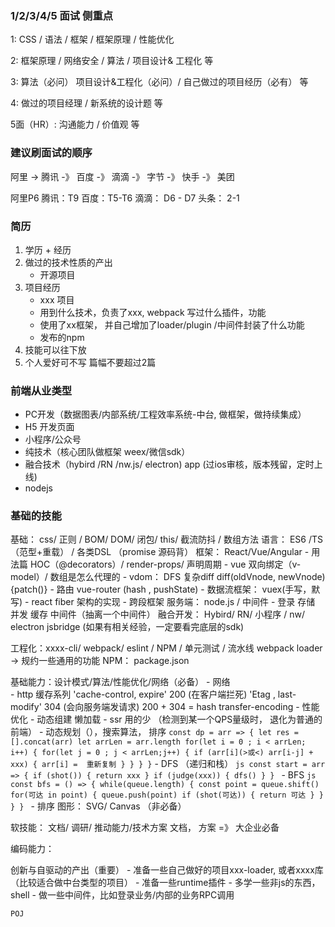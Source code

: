 ### 1/2/3/4/5 面试 侧重点

1: CSS / 语法 / 框架 / 框架原理 / 性能优化

2: 框架原理 / 网络安全 / 算法 / 项目设计& 工程化 等

3: 算法（必问）  项目设计&工程化（必问）/ 自己做过的项目经历（必有） 等

4: 做过的项目经理 / 新系统的设计题 等

5面（HR）: 沟通能力 / 价值观 等 

### 建议刷面试的顺序

阿里 -> 腾讯 -》 百度 -》 滴滴 -》 字节 -》 快手 -》 美团 

阿里P6
腾讯：T9
百度：T5-T6
滴滴： D6 - D7
头条： 2-1


### 简历
1. 学历 + 经历
2. 做过的技术性质的产出
    - 开源项目
3. 项目经历
    - xxx 项目
    - 用到什么技术，负责了xxx, webpack 写过什么插件，功能
    - 使用了xx框架， 并自己增加了loader/plugin /中间件封装了什么功能
    - 发布的npm
4. 技能可以往下放
5. 个人爱好可不写
篇幅不要超过2篇

### 前端从业类型
- PC开发（数据图表/内部系统/工程效率系统-中台, 做框架，做持续集成）
- H5 开发页面
- 小程序/公众号
- 纯技术（核心团队做框架 weex/微信sdk）
- 融合技术（hybird /RN /nw.js/ electron) app (过ios审核，版本残留，定时上线)
- nodejs 


### 基础的技能
基础： css/ 正则 / BOM/ DOM/ 闭包/ this/ 截流防抖 / 数组方法
语言： ES6 /TS（范型+重载） / 各类DSL （promise 源码背） 
框架： React/Vue/Angular
    - 用法篇 HOC（@decorators）/ render-props/ 声明周期
    - vue 双向绑定（v-model）/ 数组是怎么代理的
    - vdom： DFS 复杂diff diff(oldVnode, newVnode) {patch()}
    - 路由 vue-router (hash , pushState)
    - 数据流框架： vuex(手写，默写)
    - react fiber 架构的实现
    - 跨段框架 
服务端： node.js / 中间件
    - 登录 存储 并发 缓存 中间件（抽离一个中间件）
融合开发： Hybird/ RN/ 小程序 / nw/ electron
jsbridge (如果有相关经验，一定要看完底层的sdk)

工程化：xxxx-cli/ webpack/ eslint / NPM / 单元测试 / 流水线
    webpack loader -> 规约一些通用的功能
    NPM： package.json

基础能力：设计模式/算法/性能优化/网络（必备）
    - 网络  
        - http 缓存系列
        'cache-control, expire' 200 (在客户端拦死)
        'Etag , last-modify' 304 (会向服务端发请求)
        200 + 304 = hash
        transfer-encoding
    - 性能优化
        - 动态组建 懒加载
        - ssr 用的少 （检测到某一个QPS量级时， 退化为普通的前端）
    - 动态规划（），搜索算法， 排序
    ```
        const dp = arr => {
            let res = [].concat(arr)
            let arrLen = arr.length
            for(let i = 0 ; i < arrLen; i++) {
                for(let j = 0 ; j < arrLen;j++) {
                    if (arr[i](>或<) arr[i-j] + xxx) {
                        arr[i] =  重新复制
                    }
                }
            }
        }
    ```
        - DFS （递归和栈）
        ```js
            const start = arr => {
                if (shot()) {
                    return xxx
                }
                if (judge(xxx)) {
                    dfs()
                }
            }
        ```
        - BFS
        ```js
            const bfs = () => {
                while(queue.length) {
                    const point = queue.shift()
                    for(可达 in point) {
                        queue.push(point)
                        if (shot(可达)) {
                            return 可达
                        }
                    }
                }
            }
        ```
        - 排序 
图形： SVG/ Canvas （非必备）

软技能： 文档/ 调研/ 推动能力/技术方案
文档， 方案 =》 大企业必备

编码能力：

创新与自驱动的产出（重要）
    - 准备一些自己做好的项目xxx-loader, 或者xxxx库（比较适合做中台类型的项目）
    - 准备一些runtime插件
    - 多学一些非js的东西，shell
    - 做一些中间件，比如登录业务/内部的业务RPC调用


    POJ 











